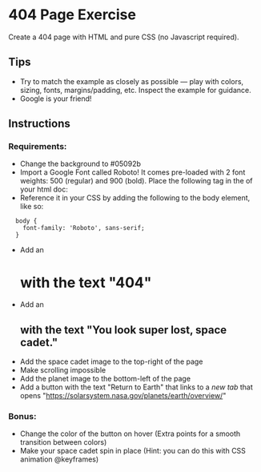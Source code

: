 # 404 Page Exercise
Create a 404 page with HTML and pure CSS (no Javascript required).

## Tips
- Try to match the example as closely as possible — play with colors, sizing, fonts, margins/padding, etc. Inspect the example for guidance.
- Google is your friend!

## Instructions

### Requirements:
- Change the background to #05092b
- Import a Google Font called Roboto! It comes pre-loaded with 2 font weights: 500 (regular) and 900 (bold). Place the following tag in the <head> of your html doc:
  <link href="https://fonts.googleapis.com/css?family=Roboto:500,900&display=swap" rel="stylesheet">
- Reference it in your CSS by adding the following to the body element, like so:
```
  body {
    font-family: 'Roboto', sans-serif;
  }
```
- Add an <h1> with the text "404"
- Add an <h2> with the text "You look super lost, space cadet."
- Add the space cadet image to the top-right of the page
- Make scrolling impossible
- Add the planet image to the bottom-left of the page
- Add a button with the text "Return to Earth" that links to a *new tab* that opens "https://solarsystem.nasa.gov/planets/earth/overview/"

### Bonus:
- Change the color of the button on hover (Extra points for a smooth transition between colors)
- Make your space cadet spin in place (Hint: you can do this with CSS animation @keyframes)